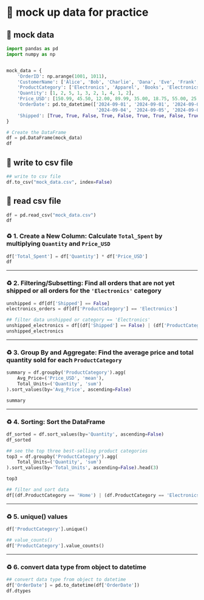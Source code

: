# 🎄 mock up data for practice 
## 💎 mock data
```py
import pandas as pd
import numpy as np


mock_data = {
    'OrderID': np.arange(1001, 1011),  
    'CustomerName': ['Alice', 'Bob', 'Charlie', 'Dana', 'Eve', 'Frank', 'Grace', 'Henry', 'Ivy', 'Jack'],
    'ProductCategory': ['Electronics', 'Apparel', 'Books', 'Electronics', 'Home', 'Books', 'Apparel', 'Home', 'Electronics', 'Apparel'],
    'Quantity': [1, 2, 5, 1, 3, 2, 1, 4, 1, 2],
    'Price_USD': [150.99, 45.50, 12.00, 89.99, 35.00, 18.75, 55.00, 25.00, 299.99, 60.00],
    'OrderDate': pd.to_datetime(['2024-09-01', '2024-09-01', '2024-09-02', '2024-09-03', '2024-09-03', 
                                 '2024-09-04', '2024-09-05', '2024-09-05', '2024-09-06', '2024-09-07']),
    'Shipped': [True, True, False, True, False, True, True, False, True, True]
}

# Create the DataFrame
df = pd.DataFrame(mock_data)
df
```
## 📩 write to csv file
```py
## write to csv file
df.to_csv("mock_data.csv", index=False)
```
## 📩 read csv file
```py
df = pd.read_csv("mock_data.csv")
df
```
### ♻ 1. Create a New Column: Calculate `Total_Spent` by multiplying `Quantity` and `Price_USD`
```py
df['Total_Spent'] = df['Quantity'] * df['Price_USD']
df
```
---
### ♻ 2. Filtering/Subsetting: Find all orders that are not yet shipped or all orders for the `'Electronics'` category
```py
unshipped = df[df['Shipped'] == False]
electronics_orders = df[df['ProductCategory'] == 'Electronics']
```
```py
## filter data unshipped or category == 'Electronics'
unshipped_electronics = df[(df['Shipped'] == False) | (df['ProductCategory'] == 'Electronics')]
unshipped_electronics
```
---
### ♻ 3. Group By and Aggregate: Find the average price and total quantity sold for each `ProductCategory`
```py
summary = df.groupby('ProductCategory').agg(
    Avg_Price=('Price_USD', 'mean'),
    Total_Units=('Quantity', 'sum')
).sort_values(by='Avg_Price', ascending=False)

summary
```
---
### ♻ 4. Sorting: Sort the DataFrame
```py
df_sorted = df.sort_values(by='Quantity', ascending=False)
df_sorted
```
```py
## see the top three best-selling product categories
top3 = df.groupby('ProductCategory').agg(
    Total_Units=('Quantity', 'sum')
).sort_values(by='Total_Units', ascending=False).head(3)

top3
```
```py
## filter and sort data
df[(df.ProductCategory == 'Home') | (df.ProductCategory == 'Electronics')].sort_values(by='Quantity', ascending=False)
```
---
### ♻ 5. unique() values
```py
df['ProductCategory'].unique()
```
```py
## value_counts()
df['ProductCategory'].value_counts()
```
---
### ♻ 6. convert data type from object to datetime 
```py
## convert data type from object to datetime 
df['OrderDate'] = pd.to_datetime(df['OrderDate'])
df.dtypes
```





